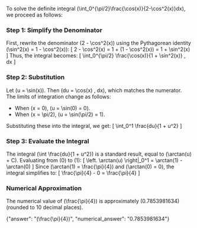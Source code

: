 

To solve the definite integral \(\int_0^{\pi/2}\frac{\cos(x)}{2-\cos^2(x)}dx\), we proceed as follows:

### Step 1: Simplify the Denominator
First, rewrite the denominator \(2 - \cos^2(x)\) using the Pythagorean identity \(\sin^2(x) = 1 - \cos^2(x)\):
\[
2 - \cos^2(x) = 1 + (1 - \cos^2(x)) = 1 + \sin^2(x)
\]
Thus, the integral becomes:
\[
\int_0^{\pi/2} \frac{\cos(x)}{1 + \sin^2(x)} \, dx
\]

### Step 2: Substitution
Let \(u = \sin(x)\). Then \(du = \cos(x) \, dx\), which matches the numerator. The limits of integration change as follows:
- When \(x = 0\), \(u = \sin(0) = 0\).
- When \(x = \pi/2\), \(u = \sin(\pi/2) = 1\).

Substituting these into the integral, we get:
\[
\int_0^1 \frac{du}{1 + u^2}
\]

### Step 3: Evaluate the Integral
The integral \(\int \frac{du}{1 + u^2}\) is a standard result, equal to \(\arctan(u) + C\). Evaluating from \(0\) to \(1\):
\[
\left. \arctan(u) \right|_0^1 = \arctan(1) - \arctan(0)
\]
Since \(\arctan(1) = \frac{\pi}{4}\) and \(\arctan(0) = 0\), the integral simplifies to:
\[
\frac{\pi}{4} - 0 = \frac{\pi}{4}
\]

### Numerical Approximation
The numerical value of \(\frac{\pi}{4}\) is approximately \(0.7853981634\) (rounded to 10 decimal places).

{"answer": "\(\frac{\pi}{4}\)", "numerical_answer": "0.7853981634"}